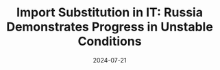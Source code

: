 ---
title: "Import Substitution in IT: Russia Demonstrates Progress in Unstable Conditions"
date: 2024-07-21
contentMediaType: "text/markdown"
source: "ABN24, Saint Petersburg"
source_url: "https://abnews.ru/news/2024/7/21/importozameshhenie-v-it-rossiya-demonstriruet-progress-v-usloviyah-nestabilnosti"
---